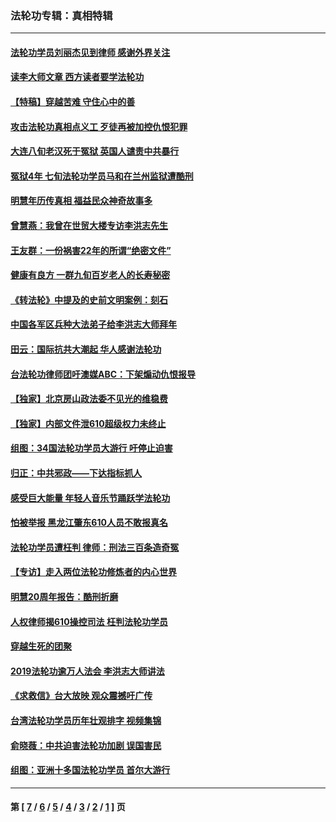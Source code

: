 ### 法轮功专辑：真相特辑
---
#### [法轮功学员刘丽杰见到律师 感谢外界关注](../../pages/nf4389/n13927012.md?02120430) 
#### [读李大师文章 西方读者要学法轮功](../../pages/nf4389/n13925142.md?02120430) 
#### [【特稿】穿越苦难 守住心中的善](../../pages/nf4389/n13784979.md?02120430) 
#### [攻击法轮功真相点义工 歹徒再被加控仇恨犯罪](../../pages/nf4389/n13601019.md?02120430) 
#### [大连八旬老汉死于冤狱 英国人谴责中共暴行](../../pages/nf4389/n13480118.md?02120430) 
#### [冤狱4年 七旬法轮功学员马和在兰州监狱遭酷刑](../../pages/nf4389/n13304688.md?02120430) 
#### [明慧年历传真相 福益民众神奇故事多](../../pages/nf4389/n13294545.md?02120430) 
#### [曾慧燕：我曾在世贸大楼专访李洪志先生](../../pages/nf4389/n12898729.md?02120430) 
#### [王友群：一份祸害22年的所谓“绝密文件”](../../pages/nf4389/n12871750.md?02120430) 
#### [健康有良方 一群九旬百岁老人的长寿秘密](../../pages/nf4389/n12847475.md?02120430) 
#### [《转法轮》中提及的史前文明案例：刻石](../../pages/nf4389/n12758577.md?02120430) 
#### [中国各军区兵种大法弟子给李洪志大师拜年](../../pages/nf4389/n12750047.md?02120430) 
#### [田云：国际抗共大潮起 华人感谢法轮功](../../pages/nf4389/n12357708.md?02120430) 
#### [台法轮功律师团吁澳媒ABC：下架煽动仇恨报导](../../pages/nf4389/n12279917.md?02120430) 
#### [【独家】北京房山政法委不见光的维稳费](../../pages/nf4389/n12031979.md?02120430) 
#### [【独家】内部文件泄610超级权力未终止](../../pages/nf4389/n12023895.md?02120430) 
#### [组图：34国法轮功学员大游行 吁停止迫害](../../pages/nf4389/n11492658.md?02120430) 
#### [归正：中共邪政——下达指标抓人](../../pages/nf4389/n11474770.md?02120430) 
#### [感受巨大能量 年轻人音乐节踊跃学法轮功](../../pages/nf4389/n11441981.md?02120430) 
#### [怕被举报 黑龙江肇东610人员不敢报真名](../../pages/nf4389/n11436499.md?02120430) 
#### [法轮功学员遭枉判 律师：刑法三百条造奇冤](../../pages/nf4389/n11433943.md?02120430) 
#### [【专访】走入两位法轮功修炼者的内心世界](../../pages/nf4389/n11415623.md?02120430) 
#### [明慧20周年报告：酷刑折磨](../../pages/nf4389/n11387954.md?02120430) 
#### [人权律师揭610操控司法 枉判法轮功学员](../../pages/nf4389/n11313370.md?02120430) 
#### [穿越生死的团聚](../../pages/nf4389/n11258922.md?02120430) 
#### [2019法轮功逾万人法会 李洪志大师讲法](../../pages/nf4389/n11265303.md?02120430) 
#### [《求救信》台大放映 观众震撼吁广传](../../pages/nf4389/n10922251.md?02120430) 
#### [台湾法轮功学员历年壮观排字 视频集锦](../../pages/nf4389/n10878789.md?02120430) 
#### [俞晓薇：中共迫害法轮功加剧 误国害民](../../pages/nf4389/n10859260.md?02120430) 
#### [组图：亚洲十多国法轮功学员 首尔大游行](../../pages/nf4389/n10781149.md?02120430) 

---
#### 第 [ [7](./7.md?02120430) / [6](./6.md?02120430) / [5](./5.md?02120430) / [4](./4.md?02120430) / [3](./3.md?02120430) / [2](./2.md?02120430) / [1](./1.md?02120430) ] 页
